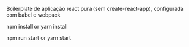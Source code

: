 Boilerplate de aplicação react pura (sem create-react-app), configurada com babel e webpack

npm install or yarn install

npm run start or yarn start
